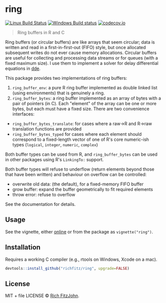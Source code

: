 # ring

[![Linux Build Status](https://travis-ci.org/richfitz/ring.svg?branch=master)](https://travis-ci.org/richfitz/ring)
[![Windows Build status](https://ci.appveyor.com/api/projects/status/github/richfitz/ring?svg=true)](https://ci.appveyor.com/project/richfitz/ring)
[![codecov.io](https://codecov.io/github/richfitz/ring/coverage.svg?branch=master)](https://codecov.io/github/richfitz/ring?branch=master)

> Ring buffers in R and C

Ring buffers (or circular buffers) are like arrays that seem circular; data is written and read in a first-in-first-out (FIFO) style, but once allocated subsequent writes do not ever cause memory allocations.  Circular buffers are useful for collecting and processing data streams or for queues (with a fixed maximum size).  I use them to implement a solver for delay differential equations in [dde](https://github.com/richfitz/dde).

This package provides two implementations of ring buffers:

1. `ring_buffer_env`: a pure R ring buffer implemented as double linked list (using environments) that is genuinely a ring.
2. `ring_buffer_bytes`: a ring buffer implemented as an array of bytes with a pair of pointers (in C).  Each "element" of the array can be one or more bytes, but each must have a fixed size.  There are two convenience interfaces:
  * `ring_buffer_bytes_translate`: for cases where a raw->R and R->raw translation functions are provided
  * `ring_buffer_bytes_typed` for cases where each element should correspond to a fixed-length vector of one of R's core numeric-ish types (`logical`, `integer`, `numeric`, `complex`)

Both buffer types can be used from R, and `ring_buffer_bytes` can be used in other packages using R's `LinkingTo:` support.

Both buffer types will refuse to underflow (return elements beyond those that have been written) and behaviour on overflow can be controlled:

* overwrite old data: (the default), for a fixed-memory FIFO buffer
* grow buffer: expand the buffer geometrically to fit required elements
* throw error: refuse to overflow

See the documentation for details.

## Usage

See the vignette, either [online](https://richfitz.github.io/ring/vignettes/ring.html) or from the package as `vignette("ring")`.

## Installation

Requires a working C compiler (e.g., rtools on Windows, Xcode on a mac).

```r
devtools::install_github("richfitz/ring", upgrade=FALSE)
```

## License

MIT + file LICENSE © [Rich FitzJohn](https://github.com/richfitz).
